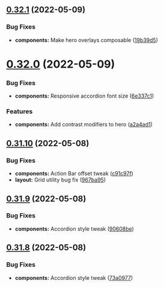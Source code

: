 ## [0.32.1](https://github.com/jacecotton/tcds/compare/v0.32.0...v0.32.1) (2022-05-09)


### Bug Fixes

* **components:** Make hero overlays composable ([19b39d5](https://github.com/jacecotton/tcds/commit/19b39d549b43e9eb35bad508ee64493811fb779c))



# [0.32.0](https://github.com/jacecotton/tcds/compare/v0.31.10...v0.32.0) (2022-05-09)


### Bug Fixes

* **components:** Responsive accordion font size ([6e337c1](https://github.com/jacecotton/tcds/commit/6e337c132841e896f96468d240a81191a58ce652))


### Features

* **components:** Add contrast modifiers to hero ([a2a4ad1](https://github.com/jacecotton/tcds/commit/a2a4ad13421c6e03306a4fb0e99cf37f6836077d))



## [0.31.10](https://github.com/jacecotton/tcds/compare/v0.31.9...v0.31.10) (2022-05-08)


### Bug Fixes

* **components:** Action Bar offset tweak ([c91c97f](https://github.com/jacecotton/tcds/commit/c91c97fc4b717508856d19a972c939d0c8246276))
* **layout:** Grid utility bug fix ([967ba95](https://github.com/jacecotton/tcds/commit/967ba95c141724fb2d70bc73fb5df1d48beb662e))



## [0.31.9](https://github.com/jacecotton/tcds/compare/v0.31.8...v0.31.9) (2022-05-08)


### Bug Fixes

* **components:** Accordion style tweak ([90608be](https://github.com/jacecotton/tcds/commit/90608bef9c4b93c7cc7b4e695d4bcf71f7dfdd16))



## [0.31.8](https://github.com/jacecotton/tcds/compare/v0.31.7...v0.31.8) (2022-05-08)


### Bug Fixes

* **components:** Accordion style tweak ([73a0977](https://github.com/jacecotton/tcds/commit/73a0977df06f34c46ca61c9f6efdbc66ad5c2c51))



